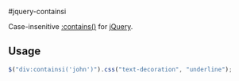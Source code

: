#jquery-containsi

Case-insenitive [:contains()](https://api.jquery.com/contains-selector/) for [jQuery](http://jquery.com).

## Usage

``` javascript
$("div:containsi('john')").css("text-decoration", "underline");
```
